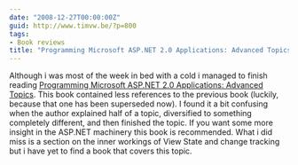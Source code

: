 ```yaml
---
date: "2008-12-27T00:00:00Z"
guid: http://www.timvw.be/?p=800
tags:
- Book reviews
title: "Programming Microsoft ASP.NET 2.0 Applications: Advanced Topics"
---
```

Although i was most of the week in bed with a cold i managed to finish reading [Programming Microsoft ASP.NET 2.0 Applications: Advanced Topics](http://www.amazon.com/Programming-Microsoft-ASP-NET-2-0-Applications/dp/0735621772). This book contained less references to the previous book (luckily, because that one has been superseded now). I found it a bit confusing when the author explained half of a topic, diversified to something completely different, and then finished the topic. If you want some more insight in the ASP.NET machinery this book is recommended. What i did miss is a section on the inner workings of View State and change tracking but i have yet to find a book that covers this topic.